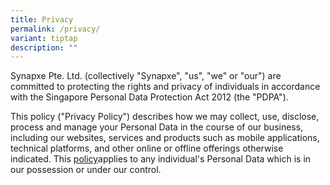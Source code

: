 ```yaml
---
title: Privacy
permalink: /privacy/
variant: tiptap
description: ""
---
```

<p>Synapxe Pte. Ltd. (collectively "Synapxe", "us", "we" or "our") are committed
to protecting the rights and privacy of individuals in accordance with
the Singapore Personal Data Protection Act 2012 (the "PDPA").</p>
<p>This policy ("Privacy Policy") describes how we may collect, use, disclose,
process and manage your Personal Data in the course of our business, including
our websites, services and products such as mobile applications, technical
platforms, and other online or offline offerings otherwise indicated. This
<a href="https://www.synapxe.sg/privacy-policy" rel="noopener noreferrer nofollow" target="_blank">policy</a>applies to any individual's Personal Data which is in our possession
or under our control.</p>
<p></p>
<p>
<br>
</p>